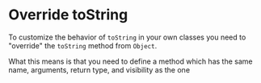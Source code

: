 # Override toString

To customize the behavior of `toString`
in your own classes you need to "override"
the `toString` method from `Object`.

What this means is that you need to define a method
which has the same name, arguments, return type, and visibility
as the one 